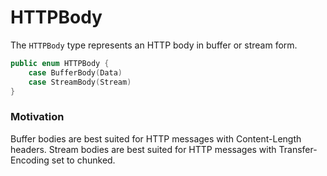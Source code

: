 # HTTPBody

The `HTTPBody` type represents an HTTP body in buffer or stream form.

```swift
public enum HTTPBody {
    case BufferBody(Data)
    case StreamBody(Stream)
}
```

### Motivation

Buffer bodies are best suited for HTTP messages with Content-Length headers. Stream bodies are best suited for HTTP messages with Transfer-Encoding set to chunked.